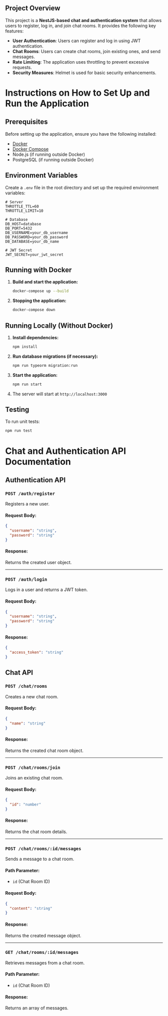 
## Project Overview
This project is a **NestJS-based chat and authentication system** that allows users to register, log in, and join chat rooms. It provides the following key features:
- **User Authentication**: Users can register and log in using JWT authentication.
- **Chat Rooms**: Users can create chat rooms, join existing ones, and send messages.
- **Rate Limiting**: The application uses throttling to prevent excessive requests.
- **Security Measures**: Helmet is used for basic security enhancements.

# Instructions on How to Set Up and Run the Application

## Prerequisites
Before setting up the application, ensure you have the following installed:
- [Docker](https://www.docker.com/get-started)
- [Docker Compose](https://docs.docker.com/compose/install/)
- Node.js (if running outside Docker)
- PostgreSQL (if running outside Docker)

## Environment Variables
Create a `.env` file in the root directory and set up the required environment variables:

```env
# Server
THROTTLE_TTL=60
THROTTLE_LIMIT=10

# Database
DB_HOST=database
DB_PORT=5432
DB_USERNAME=your_db_username
DB_PASSWORD=your_db_password
DB_DATABASE=your_db_name

# JWT Secret
JWT_SECRET=your_jwt_secret
```

## Running with Docker
1. **Build and start the application:**
   ```sh
   docker-compose up --build
   ```

2. **Stopping the application:**
   ```sh
   docker-compose down
   ```

## Running Locally (Without Docker)
1. **Install dependencies:**
   ```sh
   npm install
   ```

2. **Run database migrations (if necessary):**
   ```sh
   npm run typeorm migration:run
   ```

3. **Start the application:**
   ```sh
   npm run start
   ```

4. The server will start at `http://localhost:3000`

## Testing
To run unit tests:
```sh
npm run test
```


# Chat and Authentication API Documentation

## Authentication API

### `POST /auth/register`
Registers a new user.

#### Request Body:
```json
{
  "username": "string",
  "password": "string"
}
```
#### Response:
Returns the created user object.

---

### `POST /auth/login`
Logs in a user and returns a JWT token.

#### Request Body:
```json
{
  "username": "string",
  "password": "string"
}
```
#### Response:
```json
{
  "access_token": "string"
}
```

## Chat API

### `POST /chat/rooms`
Creates a new chat room.

#### Request Body:
```json
{
  "name": "string"
}
```
#### Response:
Returns the created chat room object.

---

### `POST /chat/rooms/join`
Joins an existing chat room.

#### Request Body:
```json
{
  "id": "number"
}
```
#### Response:
Returns the chat room details.

---

### `POST /chat/rooms/:id/messages`
Sends a message to a chat room.

#### Path Parameter:
- `id` (Chat Room ID)

#### Request Body:
```json
{
  "content": "string"
}
```
#### Response:
Returns the created message object.

---

### `GET /chat/rooms/:id/messages`
Retrieves messages from a chat room.

#### Path Parameter:
- `id` (Chat Room ID)

#### Response:
Returns an array of messages.

